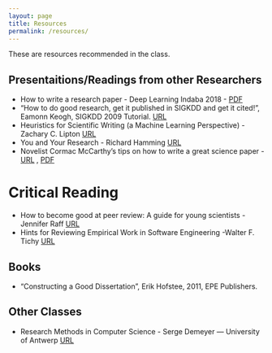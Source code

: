 ```yaml
---
layout: page
title: Resources
permalink: /resources/
---
```


These are resources recommended in the class.

## Presentaitions/Readings from other Researchers

* How to write a research paper - Deep Learning Indaba 2018 - [PDF](https://github.com/dsfsi/mit809/raw/master/_pages/research-paper-writing.pdf)
* “How to do good research, get it published in SIGKDD and get it cited!”, Eamonn Keogh,  SIGKDD 2009 Tutorial. [URL](http://www.cs.ucr.edu/~eamonn/Keogh_SIGKDD09_tutorial.pdf)
* Heuristics for Scientific Writing (a Machine Learning Perspective) - Zachary C. Lipton [URL](http://approximatelycorrect.com/2018/01/29/heuristics-technical-scientific-writing-machine-learning-perspective/)
* You and Your Research - Richard Hamming [URL](https://john.cs.olemiss.edu/~hcc/researchMethods/notes/hamming.pdf)
* Novelist Cormac McCarthy’s tips on how to write a great science paper - [URL](https://www.nature.com/articles/d41586-019-02918-5) , [PDF](https://github.com/dsfsi/mit809/raw/master/_pages/how_to_write_paper.pdf)

# Critical Reading

* How to become good at peer review: A guide for young scientists -Jennifer Raff [URL](https://violentmetaphors.com/2013/12/13/how-to-become-good-at-peer-review-a-guide-for-young-scientists/)
* Hints for Reviewing Empirical Work in Software Engineering -Walter F. Tichy [URL](https://link.springer.com/article/10.1023%2FA%3A1009844119158?LI=true)

## Books

* “Constructing a Good Dissertation”, Erik Hofstee, 2011, EPE Publishers.

## Other Classes

* Research Methods in Computer Science - Serge Demeyer — University of Antwerp [URL](http://win.ua.ac.be/~sdemey/Tutorial_ResearchMethods/ResearchMethds01_MethodsOvervw.pdf)
